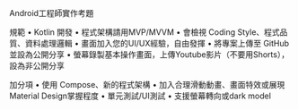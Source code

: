 Android工程師實作考題


規範
• Kotlin 開發
• 程式架構請用MVP/MVVM
• 會檢視 Coding Style、程式品質、資料處理邏輯
• 畫面加入您的UI/UX經驗，自由發揮
• 將專案上傳至 GitHub 並設為公開分享
• 螢幕錄製基本操作畫面，上傳Youtube影片（不要用Shorts），設為非公開分享

加分項
• 使用 Compose、新的程式架構
• 加入合理滑動動畫、畫面特效或展現Material Design掌握程度
• 單元測試/UI測試
• 支援螢幕轉向或dark model
